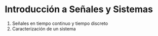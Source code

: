 # Introducción a Señales y Sistemas

1. Señales en tiempo continuo y tiempo discreto
2. Caracterización de un sistema
